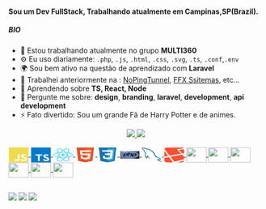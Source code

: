 
#### Sou um Dev FullStack, Trabalhando atualmente em Campinas,SP(Brazil).


##### BIO

- 🏢 Estou trabalhando atualmente no grupo **MULTI360**
- ⚙️ Eu uso diariamente: `.php`, `.js`, `.html`, `.css`, `.svg`, `.ts`, `.conf`,`.env`
- 🌍 Sou bem ativo na questão de aprendizado com **Laravel**
- 💅 Trabalhei anteriormente na :  [NoPingTunnel](https://www.nptunnel.com), [FFX Ssitemas](https://ffxsistemas.com), etc…
- 🌱 Aprendendo sobre **TS, React, Node**
- 💬 Pergunte me sobre: **design**, **branding**, **laravel**, **development**, **api development**
- ⚡️ Fato divertido: Sou um grande Fã de Harry Potter e de animes.

<div align="center">
  <a href="https://github.com/santiagomarcos">
  <img height="180em" src="https://github-readme-stats.vercel.app/api?username=santiagomarcos&show_icons=true&theme=dracula&include_all_commits=true&count_private=true"/>
  <img height="180em" src="https://github-readme-stats.vercel.app/api/top-langs/?username=santiagomarcos&layout=compact&langs_count=7&theme=dracula"/>
</div>

<div style="display: inline_block"><br>
  <img align="center" alt="Marcos-Js" height="30" width="40" src="https://raw.githubusercontent.com/devicons/devicon/master/icons/javascript/javascript-plain.svg">
  <img align="center" alt="Marcos-Ts" height="30" width="40" src="https://raw.githubusercontent.com/devicons/devicon/master/icons/typescript/typescript-plain.svg">
  <img align="center" alt="Marcos-React" height="30" width="40" src="https://raw.githubusercontent.com/devicons/devicon/master/icons/react/react-original.svg">
  <img align="center" alt="Marcos-HTML" height="30" width="40" src="https://raw.githubusercontent.com/devicons/devicon/master/icons/html5/html5-original.svg">
  <img align="center" alt="Marcos-CSS" height="30" width="40" src="https://raw.githubusercontent.com/devicons/devicon/master/icons/css3/css3-original.svg">
  <img align="center" alt="PHP" height="30" width="40" src="https://raw.githubusercontent.com/devicons/devicon/master/icons/php/php-original.svg">
  <img align="center" alt="mysql" height="30" width="40" src="https://raw.githubusercontent.com/devicons/devicon/master/icons/mysql/mysql-original.svg">
  <img align="center" height="30" width="40" src="https://raw.githubusercontent.com/devicons/devicon/master/icons/laravel/laravel-plain.svg" />
  <img align="center" height="30" width="40"  src="https://cdn.jsdelivr.net/gh/devicons/devicon/icons/nginx/nginx-original.svg">
  <img align="center" height="30" width="40" src="https://cdn.jsdelivr.net/gh/devicons/devicon/icons/gulp/gulp-plain.svg" />
  <img align="center" height="30" width="40" src="https://cdn.jsdelivr.net/gh/devicons/devicon/icons/nodejs/nodejs-plain-wordmark.svg" />
<img align="center" height="30" width="40" src="https://cdn.jsdelivr.net/gh/devicons/devicon/icons/jetbrains/jetbrains-original.svg" />
  <img align="center" height="30" width="40"  src="https://cdn.jsdelivr.net/gh/devicons/devicon/icons/centos/centos-original.svg" />
  <img  align="center" height="30" width="40"  src="https://cdn.jsdelivr.net/gh/devicons/devicon/icons/composer/composer-original.svg" />
</div>
  
  ##
 
<div> 
  <a href="https://instagram.com/marcos1495" target="_blank"><img src="https://img.shields.io/badge/-Instagram-%23E4405F?style=for-the-badge&logo=instagram&logoColor=white" target="_blank"></a>
  <a href = "mailto:marcos140595@gmail.com"><img src="https://img.shields.io/badge/-Gmail-%23333?style=for-the-badge&logo=gmail&logoColor=white" target="_blank"></a>
  <a href="[https://www.linkedin.com/in/rafaella-ballerini-45875016a](https://www.linkedin.com/in/marcosfsantiago/)" target="_blank"><img src="https://img.shields.io/badge/-LinkedIn-%230077B5?style=for-the-badge&logo=linkedin&logoColor=white" target="_blank"></a> 
 

